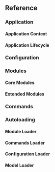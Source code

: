 ## Reference

### Application

#### Application Context

#### Application Lifecycle

### Configuration

### Modules

#### Core Modules

#### Extended Modules

### Commands

### Autoloading

#### Module Loader

#### Commands Loader

#### Configuration Loader

#### Model Loader
